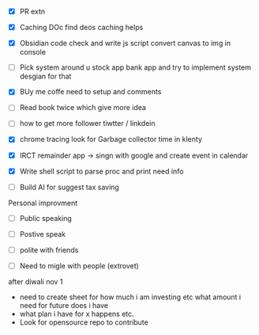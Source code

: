 
- [x] PR extn
- [x] Caching DOc find deos caching helps
- [x] Obsidian code check and write js script convert canvas to img in console
- [ ] Pick system around u stock app bank app and try to implement system desgian for that
- [x] BUy me coffe need to setup and comments
- [ ] Read book twice which give more idea
- [ ]  how to get more follower tiwtter / linkdein
- [x] chrome tracing look for Garbage collector time in klenty
- [x] IRCT remainder app -> singn with google and create event in calendar 
- [x] Write shell script to parse proc and print need info
- [ ] Build AI for suggest tax saving



Personal improvment
- [ ] Public speaking 
- [ ] Postive speak
- [ ] polite with friends
- [ ] Need to migle with people (extrovet)



after diwali nov 1
- need to create sheet for how much i am investing etc what amount  i need for future does i have 
- what plan i have for x happens etc.
- Look for opensource repo to contribute



